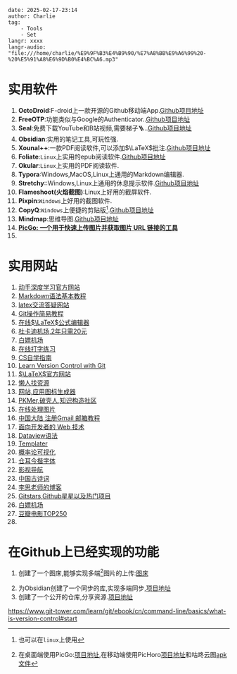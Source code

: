 ```
date: 2025-02-17-23:14
author: Charlie
tag:
	- Tools
	- Set
langr: xxxx
langr-audio:
"file:///home/charlie/%E9%9F%B3%E4%B9%90/%E7%A8%BB%E9%A6%99%20-%20%E5%91%A8%E6%9D%B0%E4%BC%A6.mp3"

```



# 实用软件

1. **OctoDroid**:F-droid上一款开源的Github移动端App.[Github项目地址](https://github.com/slapperwan/gh4a)
2. **FreeOTP**:功能类似与Google的Authenticator..[Github项目地址](https://github.com/freeotp/freeotp-android)
3. **Seal**:免费下载YouTube和B站视频,需要梯子🪜..[Github项目地址](https://github.com/JunkFood02/Seal)
4. **Obsidian**:实用的笔记工具,可玩性强.
5. **Xounal++**:一款PDF阅读软件,可以添加$\LaTeX$批注.[Github项目地址](https://github.com/xournalpp/xournalpp)
6. **Foliate**:`Linux`上实用的epub阅读软件.[Github项目地址](https://github.com/johnfactotum/foliate)
7. **Okular**:`Linux`上实用的PDF阅读软件.
8. **Typora**:Windows,MacOS,Linux上通用的Markdown编辑器.
9. **Stretchy**::Windows,Linux上通用的休息提示软件.[Github项目地址](https://github.com/hovancik/stretchly)
10. **Flameshoot(火焰截图)**:Linux上好用的截屏软件.
11. **Pixpin**:`Windows`上好用的截图软件.
12. **CopyQ**:`Windows`上便捷的剪贴版[^PS].[Github项目地址](https://github.com/hluk/CopyQ)
13. **Mindmap**:思维导图.[Github项目地址](https://github.com/wanglin2/mind-map)
14. [**PicGo: 一个用于快速上传图片并获取图片 URL 链接的工具**](https://picgo.github.io/PicGo-Doc/zh/guide/#picgo-is-here)
15. 

[^PS]:也可以在`linux`上使用



# 实用网站

1. [动手深度学习官方网站](https://zh.d2l.ai/)
2. [Markdown语法基本教程](https://markdown.com.cn/intro.html)
3. [latex交流答疑网站](https://www.latexstudio.net/)
4. [Git操作简易教程](https://training.github.com/downloads/zh_CN/github-git-cheat-sheet/)
5. [在线$\LaTeX$公式编辑器](https://www.latexlive.com/)
6. [杜卡迪机场,2年只需20元](https://dukadi.biz/#/login)
7. [白嫖机场](https://yes2.xn--mesv7f5toqlp.biz/console)
8. [在线打字练习](https://qwerty.kaiyi.cool/)
9. [CS自学指南](https://csdiy.wiki/)
10. [Learn Version Control with Git](https://www.git-tower.com/)
11. [$\LaTeX$官方网站](https://www.ctan.org/)
12. [懒人找资源](https://lazytest.vercel.app/#/blog/record2)
13. [网站,应用图标生成器](https://realfavicongenerator.net/)
14. [PKMer,破壳人,知识构造社区](https://pkmer.cn/)
15. [在线处理图片](https://imagestool.com/zh_CN/#google_vignette)
16. [中国大陆 注册Gmail 邮箱教程](https://zhpengfei.com/register-gmail-in-china/)
17. [面向开发者的 Web 技术](https://developer.mozilla.org/zh-CN/docs/Web)
18. [Dataview语法](https://blacksmithgu.github.io/obsidian-dataview/)
19. [Templater](https://silentvoid13.github.io/Templater/)
20. [概率论可视化](https://probability.visualized.fun/)
21. [仓耳今揩字体](https://tsanger.cn/)
22. [影视导航](https://yingshi.xiaok1.cn/)
23. [中国古诗词](https://awesome-poetry.top/huajianji/)
24. [李思老师的博客](https://sili-math.github.io/)
25. [Gitstars,Github星星以及热门项目](https://gitstars.cfour.top/)
26. [白嫖机场](https://yes2.xn--mesv7f5toqlp.biz/console)
27. [豆瓣电影TOP250](https://movie.douban.com/top250)
28. 



# 在Github上已经实现的功能

1. 创建了一个图床,能够实现多端[^1]图片的上传:[图床](https://github.com/hechangjia/Picture_Deposit)

[^1]:在桌面端使用PicGo:[项目地址](https://github.com/Molunerfinn/PicGo),在移动端使用PicHoro[项目地址](https://github.com/Kuingsmile/PicHoro)和咕咚云图[apk文件](https://github.com/hechangjia/Open-Resources/blob/master/Application/%E5%92%95%E5%92%9A%E4%BA%91%E5%9B%BE.apk)

2. 为Obsidian创建了一个同步的库,实现多端同步,[项目地址](https://github.com/hechangjia/Obsidian)
3. 创建了一个公开的仓库,分享资源.[项目地址](https://github.com/hechangjia/Open-Resources)

https://www.git-tower.com/learn/git/ebook/cn/command-line/basics/what-is-version-control#start
